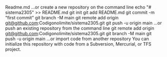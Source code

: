 Readme.md
…or create a new repository on the command line
echo "# sistema2305" >> README.md
git init
git add README.md
git commit -m "first commit"
git branch -M main
git remote add origin git@github.com:Codigonolimite/sistema2305.git
git push -u origin main
…or push an existing repository from the command line
git remote add origin git@github.com:Codigonolimite/sistema2305.git
git branch -M main
git push -u origin main
…or import code from another repository
You can initialize this repository with code from a Subversion, Mercurial, or TFS project.